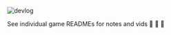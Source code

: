 ![devlog](https://github.com/user-attachments/assets/3a590660-b7da-46f0-bb89-56dc841d91e2)

See individual game READMEs for notes and vids 🚀 🚀 🚀
